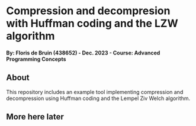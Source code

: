 # Compression and decompresion with Huffman coding and the LZW algorithm
#### By: Floris de Bruin (438652) - Dec. 2023 - Course: Advanced Programming Concepts

## About
This repository includes an example tool implementing compression and decompression using Huffman coding and the 
Lempel Ziv Welch algorithm.

## More here later